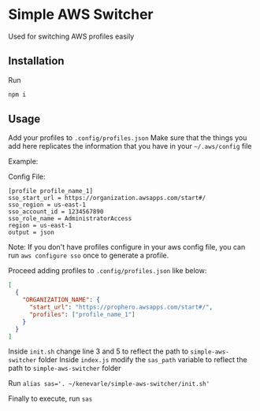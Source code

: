 # Simple AWS Switcher

Used for switching AWS profiles easily

## Installation

Run
```bash
npm i
```

## Usage
Add your profiles to `.config/profiles.json`
Make sure that the things you add here replicates the information that you have in your `~/.aws/config` file

Example:

Config File:
```
[profile profile_name_1]
sso_start_url = https://organization.awsapps.com/start#/
sso_region = us-east-1
sso_account_id = 1234567890
sso_role_name = AdministratorAccess
region = us-east-1
output = json
```
Note: If you don't have profiles configure in your aws config file, you can run `aws configure sso` once to generate a profile.

Proceed adding profiles to `.config/profiles.json` like below:

```json
[
  {
    "ORGANIZATION_NAME": {
      "start_url": "https://prophero.awsapps.com/start#/",
      "profiles": ["profile_name_1"]
    }
  }
]
```

Inside `init.sh` change line 3 and 5 to reflect the path to `simple-aws-switcher` folder
Inside `index.js` modify the `sas_path` variable to reflect the path to `simple-aws-switcher` folder

Run `alias sas='. ~/kenevarle/simple-aws-switcher/init.sh'`

Finally to execute, run `sas`

